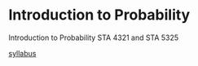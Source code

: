 # Introduction to Probability

Introduction to Probability STA 4321 and STA 5325


[syllabus](./syllabus.html)
